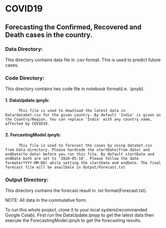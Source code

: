 # COVID19
## Forecasting the Confirmed, Recovered and Death cases in the country.

### Data Directory:
This directory contains data file in .csv format. This is used to predict future cases.

### Code Directory:
This directory contains two code file in notebook format(i.e. .ipnyb).
  #### 1. DataUpdate.ipnyb: 
          This file is used to download the latest data in Data/dataSet.csv for the given country. By default 'India' is given as the Country/Region. You can replace 'India' with any country name, affected by COVID19. 
  #### 2. ForcastingModel.ipnyb:
          This file is used to forecast the cases by using dataSet.csv from Data directory. Please hardcode the startDate(from date) and endDate(to date) before you run this file. By default startDate and endDate both are set to '2020-05-10'. Please follow the date formate(YYYY-MM-DD) while setting the startDate and endDate. The final forecast file will be availbale in Output/Forecast.txt 

### Output Directory:
This directory contains the forecast result in .txt format(Forecast.txt).

NOTE: All data in the commulative form.

To run this whole project, clone it to your local system(recommanded Google Colab). First run the DataUpdate.ipnyp to get the latest data then execute the ForecastingModel.ipnyb to get the forecasting results. 
